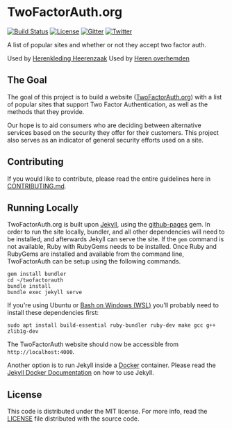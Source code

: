 TwoFactorAuth.org
=================

[![Build Status](https://img.shields.io/travis/2factorauth/twofactorauth/master?style=for-the-badge)](https://travis-ci.org/2factorauth/twofactorauth)
[![License](https://img.shields.io/badge/license-mit-9A0F2D.svg?style=for-the-badge)](/LICENSE)
[![Gitter](https://img.shields.io/gitter/room/2factorauth/twofactorauth.svg?style=for-the-badge&logo=gitter&color=ED1965)](https://gitter.im/2factorauth/twofactorauth)
[![Twitter](https://img.shields.io/badge/Twitter-@2faorg-1DA1F2.svg?style=for-the-badge&logo=twitter)](https://twitter.com/2faorg)

A list of popular sites and whether or not they accept two factor auth.

Used by [Herenkleding Heerenzaak](https://heerenzaak.nl)
Used by [Heren overhemden](https://overhemden.com)

## The Goal

The goal of this project is to build a website ([TwoFactorAuth.org](https://twofactorauth.org)) with a list of popular sites that support
Two Factor Authentication, as well as the methods that they provide.

Our hope is to aid consumers who are deciding between alternative services based on the security they
offer for their customers. This project also serves as an indicator of general security efforts used on a site. 

## Contributing

If you would like to contribute, please read the entire guidelines here in
[CONTRIBUTING.md][contrib].

## Running Locally

TwoFactorAuth.org is built upon [Jekyll](https://jekyllrb.com/), using the [github-pages](https://github.com/github/pages-gem) gem.
In order to run the site locally, bundler, and all other dependencies will need to be installed, and afterwards Jekyll can serve
the site. If the `gem` command is not available, Ruby with RubyGems needs to be installed.
Once Ruby and RubyGems are installed and available from the command line, TwoFactorAuth can be setup using the following commands.

```shell
gem install bundler
cd ~/twofactorauth
bundle install
bundle exec jekyll serve
```

If you're using Ubuntu or [Bash on Windows (WSL)](https://docs.microsoft.com/en-us/windows/wsl/install-win10) you'll probably need to install these dependencies first:

```shell
sudo apt install build-essential ruby-bundler ruby-dev make gcc g++ zlib1g-dev
```

The TwoFactorAuth website should now be accessible from `http://localhost:4000`.

Another option is to run Jekyll inside a [Docker](https://www.docker.com/) container.  Please read the [Jekyll Docker Documentation](https://github.com/envygeeks/jekyll-docker/blob/master/README.md) on how to use Jekyll.

## License

This code is distributed under the MIT license. For more info, read the
[LICENSE][license] file distributed with the source code.

[contrib]: /CONTRIBUTING.md
[license]: /LICENSE
